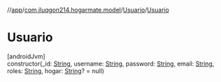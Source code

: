 //[app](../../../index.md)/[com.jluqgon214.hogarmate.model](../index.md)/[Usuario](index.md)/[Usuario](-usuario.md)

# Usuario

[androidJvm]\
constructor(_id: [String](https://kotlinlang.org/api/latest/jvm/stdlib/kotlin-stdlib/kotlin/-string/index.html), username: [String](https://kotlinlang.org/api/latest/jvm/stdlib/kotlin-stdlib/kotlin/-string/index.html), password: [String](https://kotlinlang.org/api/latest/jvm/stdlib/kotlin-stdlib/kotlin/-string/index.html), email: [String](https://kotlinlang.org/api/latest/jvm/stdlib/kotlin-stdlib/kotlin/-string/index.html), roles: [String](https://kotlinlang.org/api/latest/jvm/stdlib/kotlin-stdlib/kotlin/-string/index.html), hogar: [String](https://kotlinlang.org/api/latest/jvm/stdlib/kotlin-stdlib/kotlin/-string/index.html)? = null)
